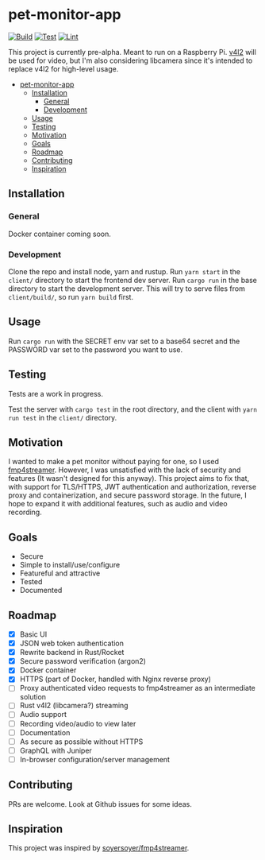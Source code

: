 # pet-monitor-app

[![Build](https://github.com/Stonks3141/pet-monitor-app/actions/workflows/ci.yml/badge.svg)](https://github.com/Stonks3141/pet-monitor-app/actions/workflows/ci.yml)
[![Test](https://github.com/Stonks3141/pet-monitor-app/actions/workflows/test.yml/badge.svg)](https://github.com/Stonks3141/pet-monitor-app/actions/workflows/test.yml)
[![Lint](https://github.com/Stonks3141/pet-monitor-app/actions/workflows/lint.yml/badge.svg)](https://github.com/Stonks3141/pet-monitor-app/actions/workflows/lint.yml)

This project is currently pre-alpha.
Meant to run on a Raspberry Pi. [v4l2](https://www.kernel.org/doc/html/v4.9/media/uapi/v4l/v4l2.html) will be used for video, but I'm also considering libcamera since it's intended to replace v4l2 for high-level usage.

- [pet-monitor-app](#pet-monitor-app)
  - [Installation](#installation)
    - [General](#general)
    - [Development](#development)
  - [Usage](#usage)
  - [Testing](#testing)
  - [Motivation](#motivation)
  - [Goals](#goals)
  - [Roadmap](#roadmap)
  - [Contributing](#contributing)
  - [Inspiration](#inspiration)

## Installation

### General

Docker container coming soon.

### Development

Clone the repo and install node, yarn and rustup. Run `yarn start` in the `client/` directory to start the frontend dev server. Run `cargo run` in the base directory to start the development server. This will try to serve files from `client/build/`, so run `yarn build` first.

## Usage

Run `cargo run` with the SECRET env var set to a base64 secret and the PASSWORD var set to the password you want to use.

## Testing

Tests are a work in progress.

Test the server with `cargo test` in the root directory, and the client with `yarn run test` in the `client/` directory.

## Motivation

I wanted to make a pet monitor without paying for one, so I used [fmp4streamer](https://github.com/soyersoyer/fmp4streamer). However, I was unsatisfied with the lack of security and features (It wasn't designed for this anyway). This project aims to fix that, with support for TLS/HTTPS, JWT authentication and authorization, reverse proxy and containerization, and secure password storage. In the future, I hope to expand it with additional features, such as audio and video recording.

## Goals

- Secure
- Simple to install/use/configure
- Featureful and attractive
- Tested
- Documented

## Roadmap

- [x] Basic UI
- [x] JSON web token authentication
- [x] Rewrite backend in Rust/Rocket
- [x] Secure password verification (argon2)
- [x] Docker container
- [x] HTTPS (part of Docker, handled with Nginx reverse proxy)
- [ ] Proxy authenticated video requests to fmp4streamer as an intermediate solution
- [ ] Rust v4l2 (libcamera?) streaming
- [ ] Audio support
- [ ] Recording video/audio to view later
- [ ] Documentation
- [ ] As secure as possible without HTTPS
- [ ] GraphQL with Juniper
- [ ] In-browser configuration/server management

## Contributing

PRs are welcome. Look at Github issues for some ideas.

## Inspiration

This project was inspired by [soyersoyer/fmp4streamer](https://github.com/soyersoyer/fmp4streamer).
